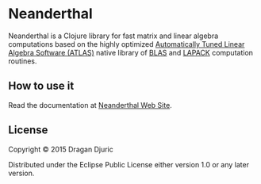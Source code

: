 # Neanderthal

Neanderthal is a Clojure library for fast matrix and linear algebra computations based on the highly optimized [Automatically Tuned Linear Algebra Software (ATLAS)](http://math-atlas.sourceforge.net/) native library of [BLAS](http://netlib.org/blas/) and [LAPACK](http://www.netlib.org/lapack/) computation routines.

## How to use it

Read the documentation at [Neanderthal Web Site](http://neanderthal.uncomplicate.org).

## License

Copyright © 2015 Dragan Djuric

Distributed under the Eclipse Public License either version 1.0 or any later version.
